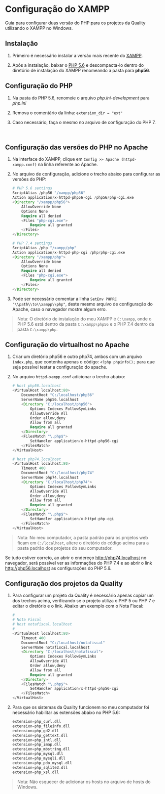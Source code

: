 # Configuração do XAMPP

Guia para configurar duas versão do PHP para os projetos da Quality utilizando o XAMPP no Windows.



## Instalação

1. Primeiro é necessário instalar a versão mais recente do [XAMPP](https://www.apachefriends.org/pt_br/index.html).

2. Após a instalação, baixar o [PHP 5.6](https://windows.php.net/downloads/releases/archives/php-5.6.9-nts-Win32-VC11-x64.zip) e descompacta-lo dentro do diretório de instalação do XAMPP renomeando a pasta para **php56**.



## Configuração do PHP

1. Na pasta do PHP 5.6, renomeie o arquivo *php.ini-development* para *php.ini*

2. Remova o comentário da linha: ```extension_dir = "ext"```

3. Caso necessário, faça o mesmo no arquivo de configuração do PHP 7.

 

## Configuração das versões do PHP no Apache

1. Na interface do XAMPP, clique em ```Config >> Apache (httpd-xampp.conf)``` na linha referente ao Apache. 

2. No arquivo de configuração, adicione o trecho abaixo para configurar as versões do PHP:
   
   ```php
   # PHP 5.6 settings
   ScriptAlias /php56 "/xampp/php56"
   Action application/x-httpd-php56-cgi /php56/php-cgi.exe
   <Directory "/xampp/php56">
       AllowOverride None
       Options None
       Require all denied
       <Files "php-cgi.exe">
           Require all granted
       </Files>
   </Directory>
   
   # PHP 7.4 settings
   ScriptAlias /php "/xampp/php"
   Action application/x-httpd-php-cgi /php/php-cgi.exe
   <Directory "/xampp/php">
       AllowOverride None
       Options None
       Require all denied
       <Files "php-cgi.exe">
           Require all granted
       </Files>
   </Directory>
   ```

3. Pode ser necessário comentar a linha `SetEnv PHPRC "\\path\\to\\xampp\\php"`, deste mesmo arquivo de configuração do Apache, caso o navegador mostre algum erro.

> Nota: O diretório de instalação do meu XAMPP é ```C:\xampp```, onde o PHP 5.6 está dentro da pasta ```C:\xampp\php56``` e o PHP 7.4 dentro da pasta ```C:\xampp\php```.



## Configuração do virtualhost no Apache

1. Criar um diretório php56 e outro php74, ambos com um arquivo ```index.php```, que contenha apenas o código: ```<?php phpinfo();``` para que seja possível testar a configuração do apache.

2. No arquivo `httpd-xampp.conf` adicionar o trecho abaixo:
   
   ```php
   # host php56.localhost
   <VirtualHost localhost:80>
       DocumentRoot "C:/localhost/php56"
       ServerName php56.localhost
       <Directory "C:/localhost/php56">
           Options Indexes FollowSymLinks
           AllowOverride All
           Order allow,deny
           Allow from all
           Require all granted
       </Directory>
       <FilesMatch "\.php$">
           SetHandler application/x-httpd-php56-cgi
       </FilesMatch>
   </VirtualHost>
   
   # host php74.localhost
   <VirtualHost localhost:80>
       Timeout 400
       DocumentRoot "C:/localhost/php74"
       ServerName php74.localhost
       <Directory "C:/localhost/php74">
           Options Indexes FollowSymLinks
           AllowOverride All
           Order allow,deny
           Allow from all
           Require all granted
       </Directory>
       <FilesMatch "\.php$">
           SetHandler application/x-httpd-php-cgi
       </FilesMatch>
   </VirtualHost>
   ```

> Nota: No meu computador, a pasta padrão para os projetos web ficam em `C:/localhost`, altere o diretório do código acima para a pasta padrão dos projetos do seu computador.

Se tudo estiver correto, ao abrir o endereço http://php74.localhost no navegador, será possível ver as informações do PHP 7.4 e ao abrir o link http://php56.localhost as configurações do PHP 5.6.



## Configuração dos projetos da Quality

1. Para configurar um projeto da Quality é necessário apenas copiar um dos trechos acima, verificando se o projeto utiliza o PHP 5 ou PHP 7 e editar o diretório e o link. Abaixo um exemplo com o Nota Fiscal:
   
   ```php
   #
   # Nota Fiscal
   # host notafiscal.localhost
   #
   <VirtualHost localhost:80>
       Timeout 400
       DocumentRoot "C:/localhost/notafiscal"
       ServerName notafiscal.localhost
       <Directory "C:/localhost/notafiscal">
           Options Indexes FollowSymLinks
           AllowOverride All
           Order allow,deny
           Allow from all
           Require all granted
       </Directory>
       <FilesMatch "\.php$">
           SetHandler application/x-httpd-php56-cgi
       </FilesMatch>
   </VirtualHost>
   ```

2. Para que os sistemas da Quality funcionem no meu computador foi necessário habilitar as extensões abaixo no PHP 5.6:
   
   ```php
   extension=php_curl.dll
   extension=php_fileinfo.dll
   extension=php_gd2.dll
   extension=php_gettext.dll
   extension=php_intl.dll
   extension=php_imap.dll
   extension=php_mbstring.dll
   extension=php_mysql.dll
   extension=php_mysqli.dll
   extension=php_pdo_mysql.dll
   extension=php_sqlite3.dll
   extension=php_xsl.dll
   ```

> Nota: Não esquecer de adicionar os hosts no arquivo de hosts do Windows.


